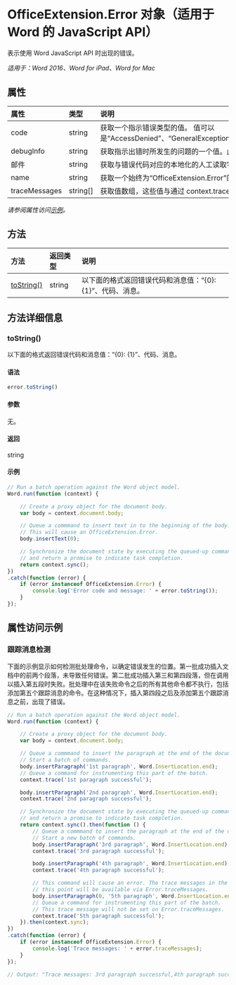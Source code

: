 ﻿# OfficeExtension.Error 对象（适用于 Word 的 JavaScript API）

表示使用 Word JavaScript API 时出现的错误。

_适用于：Word 2016、Word for iPad、Word for Mac_

## 属性
| 属性     | 类型   |说明
|:---------------|:--------|:----------|
|code|string|获取一个指示错误类型的值。 值可以是“AccessDenied”、“GeneralException”、“ActivityLimitReached”、“InvalidArgument”、“ItemNotFound”或“NotImplemented”。 <!-- Values come from OfficeExtension.Error and Word.ErrorCodes. -->|
|debugInfo|string|获取指示出错时所发生的问题的一个值。此值仅在开发/调试过程中使用。  |
|邮件 |string| 获取与错误代码对应的本地化的人工读取字符串。|
|name |string| 获取一个始终为“OfficeExtension.Error”的值。 |
|traceMessages |string[]| 获取值数组，这些值与通过 context.trace(); 设置的检测消息对应 |

_请参阅属性访问[示例](#示例)。_

## 方法

| 方法           | 返回类型    |说明|
|:---------------|:--------|:----------|
|[toString()](#tostring)|string|以下面的格式返回错误代码和消息值：“{0}: {1}”、代码、消息。|

## 方法详细信息

### toString()
以下面的格式返回错误代码和消息值：“{0}: {1}”、代码、消息。

#### 语法
```js
error.toString()
```

#### 参数
无。

#### 返回
string

#### 示例
```js
// Run a batch operation against the Word object model.
Word.run(function (context) {

    // Create a proxy object for the document body.
    var body = context.document.body;

    // Queue a commmand to insert text in to the beginning of the body.
    // This will cause an OfficeExtension.Error.
    body.insertText(0);

    // Synchronize the document state by executing the queued-up commands,
    // and return a promise to indicate task completion.
    return context.sync();
})
.catch(function (error) {
    if (error instanceof OfficeExtension.Error) {
        console.log('Error code and message: ' + error.toString());
    }
});

```

## 属性访问示例

### 跟踪消息检测

下面的示例显示如何检测批处理命令，以确定错误发生的位置。第一批成功插入文档中的前两个段落，未导致任何错误。第二批成功插入第三和第四段落，但在调用以插入第五段时失败。批处理中在该失败命令之后的所有其他命令都不执行，包括添加第五个跟踪消息的命令。在这种情况下，插入第四段之后及添加第五个跟踪消息之前，出现了错误。

```js
// Run a batch operation against the Word object model.
Word.run(function (context) {

    // Create a proxy object for the document body.
    var body = context.document.body;

    // Queue a commmand to insert the paragraph at the end of the document body.
    // Start a batch of commands.
    body.insertParagraph('1st paragraph', Word.InsertLocation.end);
    // Queue a command for instrumenting this part of the batch.
    context.trace('1st paragraph successful');

    body.insertParagraph('2nd paragraph', Word.InsertLocation.end);
    context.trace('2nd paragraph successful');

    // Synchronize the document state by executing the queued-up commands,
    // and return a promise to indicate task completion.
    return context.sync().then(function () {
        // Queue a commmand to insert the paragraph at the end of the document body.
        // Start a new batch of commands.
        body.insertParagraph('3rd paragraph', Word.InsertLocation.end);
        context.trace('3rd paragraph successful');

        body.insertParagraph('4th paragraph', Word.InsertLocation.end);
        context.trace('4th paragraph successful');

        // This command will cause an error. The trace messages in the queue up to
        // this point will be available via Error.traceMessages.
        body.insertParagraph(0, '5th paragraph', Word.InsertLocation.end);
        // Queue a command for instrumenting this part of the batch.
        // This trace message will not be set on Error.traceMessages.
        context.trace('5th paragraph successful');
    }).then(context.sync);
})
.catch(function (error) {
    if (error instanceof OfficeExtension.Error) {
        console.log('Trace messages: ' + error.traceMessages);
    }
});

// Output: "Trace messages: 3rd paragraph successful,4th paragraph successful"

```
